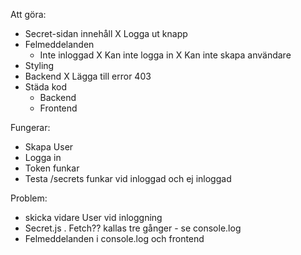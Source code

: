 Att göra:

- Secret-sidan innehåll
  X Logga ut knapp
- Felmeddelanden
  - Inte inloggad
    X Kan inte logga in
    X Kan inte skapa användare
- Styling
- Backend
  X Lägga till error 403
- Städa kod
  - Backend
  - Frontend

Fungerar:

- Skapa User
- Logga in
- Token funkar
- Testa /secrets funkar vid inloggad och ej inloggad

Problem:

- skicka vidare User vid inloggning
- Secret.js . Fetch?? kallas tre gånger - se console.log
- Felmeddelanden i console.log och frontend
